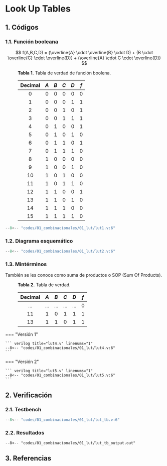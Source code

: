 # Look Up Tables
## 1. Códigos

### 1.1. Función booleana

$$
f(A,B,C,D) = (\overline{A}  \cdot \overline{B} \cdot D) + (B \cdot \overline{C} \cdot \overline{D}) + (\overline{A} \cdot C \cdot \overline{D})
$$

<figure markdown>
  <figcaption> <b>Tabla 1.</b> Tabla de verdad de función boolena.</figcaption>

| Decimal | $A$  | $B$  | $C$  | $D$  | $f$  |
| :-----: | :--: | :--: | :--: | :--: | :--: |
|    0    |  0   |  0   |  0   |  0   |  0   |
|    1    |  0   |  0   |  0   |  1   |  1   |
|    2    |  0   |  0   |  1   |  0   |  1   |
|    3    |  0   |  0   |  1   |  1   |  1   |
|    4    |  0   |  1   |  0   |  0   |  1   |
|    5    |  0   |  1   |  0   |  1   |  0   |
|    6    |  0   |  1   |  1   |  0   |  1   |
|    7    |  0   |  1   |  1   |  1   |  0   |
|    8    |  1   |  0   |  0   |  0   |  0   |
|    9    |  1   |  0   |  0   |  1   |  0   |
|   10    |  1   |  0   |  1   |  0   |  0   |
|   11    |  1   |  0   |  1   |  1   |  0   |
|   12    |  1   |  1   |  0   |  0   |  1   |
|   13    |  1   |  1   |  0   |  1   |  0   |
|   14    |  1   |  1   |  1   |  0   |  0   |
|   15    |  1   |  1   |  1   |  1   |  0   |

</figure>

``` verilog title="lut1.v" linenums="1"
--8<-- "codes/01_combinacionales/01_lut/lut1.v:6"
```

### 1.2. Diagrama esquemático
``` verilog title="lut2.v" linenums="1"
--8<-- "codes/01_combinacionales/01_lut/lut2.v:6"
```

### 1.3. Mintérminos
También se les conoce como suma de productos o SOP (Sum Of Products).

<figure markdown>
  <figcaption> <b>Tabla 2.</b> Tabla de verdad.</figcaption>

| Decimal | $A$  | $B$  | $C$  | $D$  | $f$  |
| :-----: | :--: | :--: | :--: | :--: | :--: |
|   ...   |  ...   |  ...   |  ...   |  ...   |  0  |
|   11    |  1   |  0   |  1   |  1   |  1   |
|   13    |  1   |  1   |  0   |  1   |  1   |

</figure>


=== "Versión 1"

    ``` verilog title="lut4.v" linenums="1"
    --8<-- "codes/01_combinacionales/01_lut/lut4.v:6"
    ```

=== "Versión 2"

    ``` verilog title="lut5.v" linenums="1"
    --8<-- "codes/01_combinacionales/01_lut/lut5.v:6"
    ```

## 2. Verificación
### 2.1. Testbench
``` verilog title="lut_tb.v" linenums="1"
--8<-- "codes/01_combinacionales/01_lut/lut_tb.v:6"
```

### 2.2. Resultados
```plain title="lut_tb_output.txt" linenums="1"
--8<-- "codes/01_combinacionales/01_lut/lut_tb_output.out"
```

## 3. Referencias
[^1]: Russell, “Tutorial - Boolean Algebra using Look-Up Tables (LUTs)”, *Nandland*, el 9 de junio de 2022. [https://nandland.com/lesson-4-what-is-a-look-up-table-lut](https://nandland.com/lesson-4-what-is-a-look-up-table-lut) (consultado el 17 de julio de 2023).
[^2]: “Quine–McCluskey algorithm”. [https://www.mathematik.uni-marburg.de/~thormae/lectures/ti1/code/qmc](https://www.mathematik.uni-marburg.de/~thormae/lectures/ti1/code/qmc) (consultado el 17 de julio de 2023).
[^3]: “Gate Level Modeling”, ChipVerify. [https://www.chipverify.com/verilog/verilog-gate-level-modeling](https://www.chipverify.com/verilog/verilog-gate-level-modeling) (consultado el 17 de julio de 2023).
